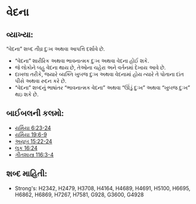 # વેદના 

## વ્યાખ્યા: 

“વેદના” શબ્દ તીવ્ર દુઃખ અથવા આપત્તિ દર્શાવે છે.

* “વેદના” શારીરિક અથવા ભાવનાત્મક દુઃખ અથવા વેદના હોઈ શકે.
* જે લોકોને બહુ વેદના થાય છે, તેઓના ચહેરા અને વર્તનમાં દેખાય આવે છે.
* દાખલા તરીકે, જયારે વ્યક્તિ ખુબજ દુઃખ અથવા વેદનામાં હોય ત્યારે તે પોતાના દાંત પીસે અથવા રુદન કરે છે.
* “વેદના” શબ્દનું ભાષાંતર “ભાવનાત્મક વેદના” અથવા “ઊંડું દુઃખ” અથવા “ખુબજ દુઃખ” થઇ શકે છે.

## બાઈબલની કલમો: 

* [યર્મિયા 6:23-24](rc://gu/tn/help/jer/06/23)
* [યર્મિયા 19:6-9](rc://gu/tn/help/jer/19/06)
* [અયૂબ 15:22-24](rc://gu/tn/help/job/15/22)
* [લૂક 16:24](rc://gu/tn/help/luk/16/24)
* [ગીતશાસ્ત્ર 116:3-4](rc://gu/tn/help/psa/116/003)

## શબ્દ માહિતી: 

* Strong's: H2342, H2479, H3708, H4164, H4689, H4691, H5100, H6695, H6862, H6869, H7267, H7581, G928, G3600, G4928
